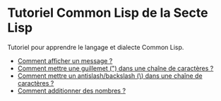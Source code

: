 # Tutoriel Common Lisp de la Secte Lisp

Tutoriel pour apprendre le langage et dialecte Common Lisp.

* [Comment afficher un message ?](https://github.com/SecteLisp/tuto-common-lisp/blob/master/afficher-un-message.md)
* [Comment mettre une guillemet (") dans une chaîne de caractères ?](https://github.com/SecteLisp/tuto-common-lisp/blob/master/guillemet-dans-chaîne.md)
* [Comment mettre un antislash/backslash (\\) dans une chaîne de caractères ?](https://github.com/SecteLisp/tuto-common-lisp/blob/master/antislash-backslash-dans-chaîne.md)
* [Comment additionner des nombres ?](https://github.com/SecteLisp/tuto-common-lisp/blob/master/additionner-nombres.md)
